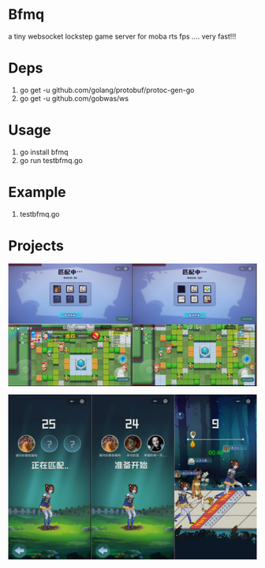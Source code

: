 # Bfmq

a tiny websocket lockstep game server for moba rts fps ....
very fast!!!

# Deps
1.  go get -u github.com/golang/protobuf/protoc-gen-go
2.  go get -u github.com/gobwas/ws

# Usage
1.  go install bfmq
2.  go run testbfmq.go

# Example 
1.  testbfmq.go

# Projects
![demo](https://github.com/DAN-AND-DNA/bfmq/blob/master/img/201952-125413.jpg)


![demo](https://github.com/DAN-AND-DNA/bfmq/blob/master/img/201952-124235.jpg)

